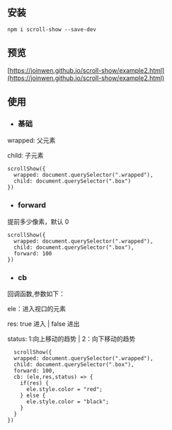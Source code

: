 ## 安装

```
npm i scroll-show --save-dev
```
## 预览

[https://joinwen.github.io/scroll-show/example2.html](https://joinwen.github.io/scroll-show/example2.html)

## 使用
- ### 基础
wrapped: 父元素

child: 子元素
```
scrollShow({
  wrapped: document.querySelector(".wrapped"),
  child: document.querySelector(".box")
})
```

- ### forward
提前多少像素，默认 0
```
scrollShow({
  wrapped: document.querySelector(".wrapped"),
  child: document.querySelector(".box"),
  forward: 100
})
```

- ### cb
回调函数,参数如下：

ele：进入视口的元素

res: true 进入 | false 进出

status: 1:向上移动的趋势 | 2：向下移动的趋势
```
  scrollShow({
  wrapped: document.querySelector(".wrapped"),
  child: document.querySelector(".box"),
  forward: 100,
  cb: (ele,res,status) => {
    if(res) {
      ele.style.color = "red";
    } else {
      ele.style.color = "black";
    }
  }
})
```
